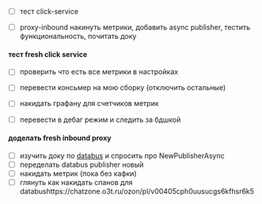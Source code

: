 - [ ] тест click-service
- [ ] proxy-inbound накинуть метрики, добавить async publisher, тестить функциональность, почитать доку


#### тест fresh click service
- [ ] проверить что есть все метрики в настройках
- [ ] перевести консьмер на мою сборку (отключить остальные)
- [ ] накидать графану для счетчиков метрик
- [ ] перевести в дебаг режим и следить за бдшкой


#### доделать fresh inbound proxy
- [ ] изучить доку по [databus](https://gitlab.ozon.ru/platform/go/databus/-/blob/v2/docs/publisher_async.md) и спросить про NewPublisherAsync
- [ ] переделать databus publisher новый
- [ ] накидать метрик (пока без кафки)
- [ ] глянуть как накидать спанов для databushttps://chatzone.o3t.ru/ozon/pl/v00405cph0uusucgs6kfhsr6k5
